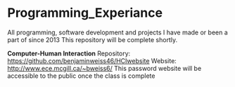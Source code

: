 # Programming_Experiance
All programming, software development and projects I have made or been a part of since 2013
This repository will be complete shortly. 

<b>Computer-Human Interaction</b>
Repository:
https://github.com/benjaminweiss46/HCIwebsite
Website:
http://www.ece.mcgill.ca/~bweiss6/
This password website will be accessible to the public once the class is complete

